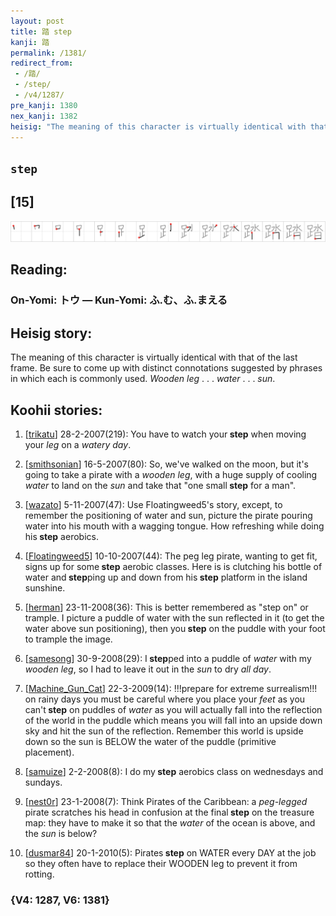 ```yaml
---
layout: post
title: 踏 step
kanji: 踏
permalink: /1381/
redirect_from:
 - /踏/
 - /step/
 - /v4/1287/
pre_kanji: 1380
nex_kanji: 1382
heisig: "The meaning of this character is virtually identical with that of the last frame. Be sure to come up with distinct connotations suggested by phrases in which each is commonly used. <i>Wooden leg</i> . . . <i>water</i> . . . <i>sun</i>."
---
```


## `step`

## [15]

<div class="stroke"><img src="../images/E8B88F.png" /></div>

## Reading:

### On-Yomi: トウ &mdash; Kun-Yomi: ふ.む、ふ.まえる

## Heisig story:

The meaning of this character is virtually identical with that of the last frame. Be sure to come up with distinct connotations suggested by phrases in which each is commonly used. <i>Wooden leg</i> . . . <i>water</i> . . . <i>sun</i>.

## Koohii stories:

1) [<a href="http://kanji.koohii.com/profile/trikatu">trikatu</a>] 28-2-2007(219): You have to watch your<strong> step</strong> when moving your <em>leg</em> on a <em>watery day</em>.

2) [<a href="http://kanji.koohii.com/profile/smithsonian">smithsonian</a>] 16-5-2007(80): So, we&#039;ve walked on the moon, but it&#039;s going to take a pirate with a <em>wooden leg</em>, with a huge supply of cooling <em>water</em> to land on the <em>sun</em> and take that &quot;one small<strong> step</strong> for a man&quot;.

3) [<a href="http://kanji.koohii.com/profile/wazato">wazato</a>] 5-11-2007(47): Use Floatingweed5&#039;s story, except, to remember the positioning of water and sun, picture the pirate pouring water into his mouth with a wagging tongue. How refreshing while doing his<strong> step</strong> aerobics.

4) [<a href="http://kanji.koohii.com/profile/Floatingweed5">Floatingweed5</a>] 10-10-2007(44): The peg leg pirate, wanting to get fit, signs up for some<strong> step</strong> aerobic classes. Here is is clutching his bottle of water and<strong> step</strong>ping up and down from his<strong> step</strong> platform in the island sunshine.

5) [<a href="http://kanji.koohii.com/profile/herman">herman</a>] 23-11-2008(36): This is better remembered as &quot;step on&quot; or trample. I picture a puddle of water with the sun reflected in it (to get the water above sun positioning), then you<strong> step</strong> on the puddle with your foot to trample the image.

6) [<a href="http://kanji.koohii.com/profile/samesong">samesong</a>] 30-9-2008(29): I<strong> step</strong>ped into a puddle of <em>water</em> with my <em>wooden leg</em>, so I had to leave it out in the <em>sun</em> to dry <em>all day</em>.

7) [<a href="http://kanji.koohii.com/profile/Machine_Gun_Cat">Machine_Gun_Cat</a>] 22-3-2009(14): !!!prepare for extreme surrealism!!! on rainy days you must be careful where you place your <em>feet</em> as you can&#039;t<strong> step</strong> on puddles of <em>water</em> as you will actually fall into the reflection of the world in the puddle which means you will fall into an upside down sky and hit the sun of the reflection. Remember this world is upside down so the sun is BELOW the water of the puddle (primitive placement).

8) [<a href="http://kanji.koohii.com/profile/samuize">samuize</a>] 2-2-2008(8): I do my<strong> step</strong> aerobics class on wednesdays and sundays.

9) [<a href="http://kanji.koohii.com/profile/nest0r">nest0r</a>] 23-1-2008(7): Think Pirates of the Caribbean: a <em>peg-legged</em> pirate scratches his head in confusion at the final<strong> step</strong> on the treasure map: they have to make it so that the <em>water</em> of the ocean is above, and the <em>sun</em> is below?

10) [<a href="http://kanji.koohii.com/profile/dusmar84">dusmar84</a>] 20-1-2010(5): Pirates<strong> step</strong> on WATER every DAY at the job so they often have to replace their WOODEN leg to prevent it from rotting.

### {V4: 1287, V6: 1381}
